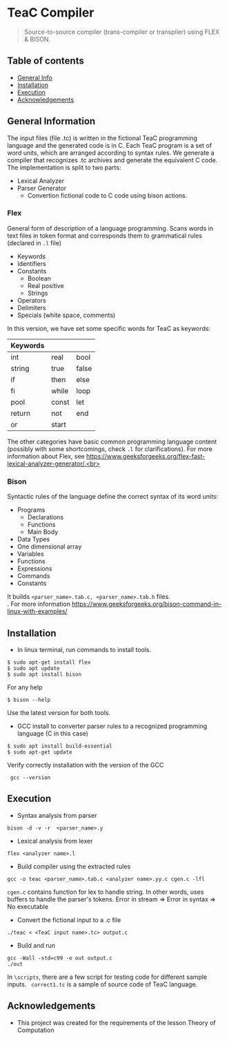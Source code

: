 # TeaC Compiler
> Source-to-source compiler (trans-compiler or transpiler) using FLEX & BISON.
## Table of contents
* [General Info](#general-information)
* [Installation](#installation)
* [Execution](#execution)
* [Acknowledgements](#acknowledgements)

## General Information
The input files (file .tc) is written in the fictional TeaC programming language and the generated code
is in C. Each TeaC program is a set of word units, which are arranged according to syntax rules. We generate a compiler that recognizes .tc archives and generate the equivalent C code. The implementation is split to two parts:
* Lexical Analyzer
* Parser Generator
  * Convertion fictional code to C code using bison actions.   

### Flex
General form of description of a language programming. Scans words in text files in token format and corresponds them to grammatical rules (declared in `.l` file)
* Keywords
* Identifiers
* Constants
    * Boolean
    * Real positive
    * Strings
* Operators
* Delimiters
* Specials (white space, comments)

In this version, we have set some specific words for TeaC as keywords:

| Keywords |     |  |
| ------------- | ------------- | ------------  |
| int  | real  | bool  |
| string  | true| false  |
| if  | then  | else  |
| fi  | while  | loop |
| pool  | const  | let  |
| return  | not  | end  |
| or  | start  |   |

The other categories have basic common programming language content (possibly with some shortcomings, check `.l` for clarifications). For more information about Flex, see https://www.geeksforgeeks.org/flex-fast-lexical-analyzer-generator/.<br>







### Bison
Syntactic rules of the language define the correct syntax of its word units:
* Programs
    * Declarations
    * Functions
    * Main Body 
* Data Types
* One dimensional array
* Variables
* Functions
* Expressions
* Commands
* Constants

It builds `<parser_name>.tab.c, <parser_name>.tab.h` files.<br>. For more information https://www.geeksforgeeks.org/bison-command-in-linux-with-examples/

## Installation
* In linux terminal, run commands to install tools. 

```
$ sudo apt-get install flex
$ sudo apt update
$ sudo apt install bison
```


For any help 
```
$ bison --help
```
Use the latest version for both tools.

* GCC install to converter parser rules to a recognized programming language (C in this case)
```
$ sudo apt install build-essential
$ sudo apt-get update
```
Verify correctly installation with the version of the GCC
```
 gcc --version
```

## Execution
* Syntax analysis from parser
```
bison -d -v -r  <parser_name>.y
```
* Lexical analysis from lexer
```
flex <analyzer name>.l
```
* Build compiler using the extracted rules
```
gcc -o teac <parser_name>.tab.c <analyzer name>.yy.c cgen.c -lfl
```
```cgen.c``` contains function for lex to handle string. In other words, uses buffers to handle the parser's tokens. Error in stream => Error in syntax => No executable 
 <br>

* Convert the fictional input to a .c file
```
./teac < <TeaC input name>.tc> output.c
 ```
* Build and run
```
gcc -Wall -std=c99 -o out output.c
./out
```
In `\scripts`, there are a few script for testing code for different sample inputs. ` correct1.tc` is a sample of source code of TeaC language. 
## Acknowledgements
- This project was created for the requirements of the lesson Theory of Computation

